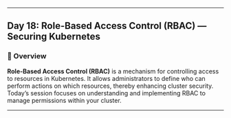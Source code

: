 ﻿---

## Day 18: Role-Based Access Control (RBAC) — Securing Kubernetes

### 📘 Overview

**Role-Based Access Control (RBAC)** is a mechanism for controlling access to resources in Kubernetes. It allows administrators to define who can perform actions on which resources, thereby enhancing cluster security. Today’s session focuses on understanding and implementing RBAC to manage permissions within your cluster.

---